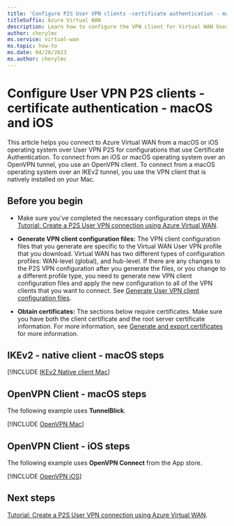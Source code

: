 ```yaml
---
title: 'Configure P2S User VPN clients -certificate authentication - macOS and iOS'
titleSuffix: Azure Virtual WAN
description: Learn how to configure the VPN client for Virtual WAN User VPN configurations that use certificate authentication and IKEv2 or OpenVPN tunnel. This article applies to macOS and iOS.
author: cherylmc
ms.service: virtual-wan
ms.topic: how-to
ms.date: 04/28/2023
ms.author: cherylmc
---
```


# Configure User VPN P2S clients - certificate authentication - macOS and iOS

This article helps you connect to Azure Virtual WAN from a macOS or iOS operating system over User VPN P2S for configurations that use Certificate Authentication. To connect from an iOS or macOS operating system over an OpenVPN tunnel, you use an OpenVPN client. To connect from a macOS operating system over an IKEv2 tunnel, you use the VPN client that is natively installed on your Mac.

## Before you begin

* Make sure you've completed the necessary configuration steps in the [Tutorial: Create a P2S User VPN connection using Azure Virtual WAN](virtual-wan-point-to-site-portal.md).

* **Generate VPN client configuration files:** The VPN client configuration files that you generate are specific to the Virtual WAN User VPN profile that you download. Virtual WAN has two different types of configuration profiles: WAN-level (global), and hub-level. If there are any changes to the P2S VPN configuration after you generate the files, or you change to a different profile type, you need to generate new VPN client configuration files and apply the new configuration to all of the VPN clients that you want to connect. See [Generate User VPN client configuration files](about-vpn-profile-download.md).

* **Obtain certificates:** The sections below require certificates. Make sure you have both the client certificate and the root server certificate information. For more information, see [Generate and export certificates](certificates-point-to-site.md) for more information.

## <a name="ikev2-macOS"></a>IKEv2 - native client - macOS steps

[!INCLUDE [IKEv2 Native client Mac](../../includes/virtual-wan-certificates-mac-native-client-include.md)]

##  <a name="openvpn-macOS"></a>OpenVPN Client - macOS steps

The following example uses **TunnelBlick**.

[!INCLUDE [OpenVPN Mac](../../includes/vpn-gateway-vwan-config-openvpn-mac.md)]

##  <a name="OpenVPN-iOS"></a>OpenVPN Client - iOS steps

The following example uses **OpenVPN Connect** from the App store.

[!INCLUDE [OpenVPN iOS](../../includes/vpn-gateway-vwan-config-openvpn-ios.md)]

## Next steps

[Tutorial: Create a P2S User VPN connection using Azure Virtual WAN](virtual-wan-point-to-site-portal.md).
